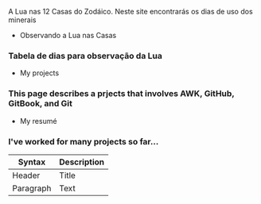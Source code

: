 A Lua nas 12 Casas do Zodáico.
Neste site encontrarás os dias de uso dos minerais

* Observando a Lua nas Casas
### Tabela de dias para observação da Lua
* My projects
### This page describes a prjects that involves AWK, GitHub, GitBook, and Git
* My resumé
### I've worked for many projects so far...

| Syntax      | Description |
| ----------- | ----------- |
| Header      | Title       |
| Paragraph   | Text        |
